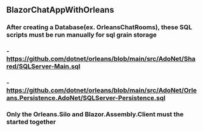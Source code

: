 ##  BlazorChatAppWithOrleans
### After creating a Database(ex. OrleansChatRooms), these SQL scripts must be run manually for sql grain storage 
### - https://github.com/dotnet/orleans/blob/main/src/AdoNet/Shared/SQLServer-Main.sql
### - https://github.com/dotnet/orleans/blob/main/src/AdoNet/Orleans.Persistence.AdoNet/SQLServer-Persistence.sql
### Only the Orleans.Silo and Blazor.Assembly.Client must the started together 
